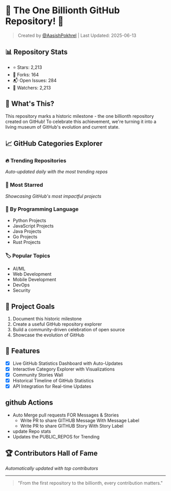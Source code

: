# 🎉 The One Billionth GitHub Repository! 🎉

> Created by [@AasishPokhrel](https://github.com/AasishPokhrel) | Last Updated: 2025-06-13

## 📊 Repository Stats
- ⭐ Stars: 2,213
- 🍴 Forks: 164
- 📬 Open Issues: 284
- 👀 Watchers: 2,213

## 🎯 What's This?
This repository marks a historic milestone - the one billionth repository created on GitHub! To celebrate this achievement, we're turning it into a living museum of GitHub's evolution and current state.

## 📈 GitHub Categories Explorer

### 🔥 Trending Repositories
*Auto-updated daily with the most trending repos*

### 🌟 Most Starred
*Showcasing GitHub's most impactful projects*

### 🎨 By Programming Language
- Python Projects
- JavaScript Projects
- Java Projects
- Go Projects
- Rust Projects

### 🏷️ Popular Topics
- AI/ML
- Web Development
- Mobile Development
- DevOps
- Security

## 🎯 Project Goals
1. Document this historic milestone
2. Create a useful GitHub repository explorer
3. Build a community-driven celebration of open source
4. Showcase the evolution of GitHub

## 🚀 Features
- [x] Live GitHub Statistics Dashboard with Auto-Updates
- [x] Interactive Category Explorer with Visualizations
- [x] Community Stories Wall
- [x] Historical Timeline of GitHub Statistics
- [x] API Integration for Real-time Updates

## github Actions
- Auto Merge pull requests FOR Messages & Stories
  - Write PR to share GITHUB Message With Message Label
  - Write PR to share GITHUB Story With Story Label
- update Repo stats
- Updates the PUBLIC_REPOS for Trending

## 🏆 Contributors Hall of Fame
*Automatically updated with top contributors*

---
> "From the first repository to the billionth, every contribution matters." 
